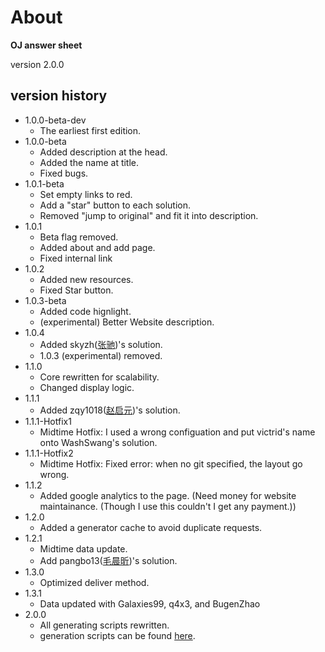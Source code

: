 # About

**OJ answer sheet**

version 2.0.0

## version history

- 1.0.0-beta-dev
    - The earliest first edition.
- 1.0.0-beta
    - Added description at the head.
    - Added the name at title.
    - Fixed bugs.
- 1.0.1-beta
    - Set empty links to red.
    - Add a "star" button to each solution.
    - Removed "jump to original" and fit it into description.
- 1.0.1
    - Beta flag removed.
    - Added about and add page.
    - Fixed internal link
- 1.0.2
    - Added new resources.
    - Fixed Star button.
- 1.0.3-beta
    - Added code hignlight.
    - (experimental) Better Website description.
- 1.0.4
    - Added skyzh([张驰](https://skyzh.xyz))'s solution.
    - 1.0.3 (experimental) removed.
- 1.1.0
    - Core rewritten for scalability.
    - Changed display logic.
- 1.1.1
    - Added zqy1018([赵启元](https://zqy1018.github.io/))'s solution.
- 1.1.1-Hotfix1
    - Midtime Hotfix: I used a wrong configuation and put victrid's name onto WashSwang's solution.
- 1.1.1-Hotfix2
    - Midtime Hotfix: Fixed error: when no git specified, the layout go wrong.
- 1.1.2
    - Added google analytics to the page. (Need money for website maintainance. (Though I use this couldn't I get any payment.))
- 1.2.0
    - Added a generator cache to avoid duplicate requests.
- 1.2.1
    - Midtime data update.
    - Add pangbo13([毛晨昕](https://github.com/pangbo13/SJTU-OJ))'s solution.
- 1.3.0
    - Optimized deliver method.
- 1.3.1
    - Data updated with Galaxies99, q4x3, and BugenZhao
- 2.0.0
    - All generating scripts rewritten.
    - generation scripts can be found [here](https://github.com/SJTU-OJ/scripts).